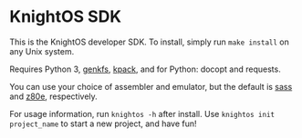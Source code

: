 # KnightOS SDK

This is the KnightOS developer SDK. To install, simply run `make install` on any Unix system.

Requires Python 3, [genkfs](https://github.com/KnightOS/genkfs), [kpack](https://github.com/KnightOS/kpack), and for Python: docopt and requests.

You can use your choice of assembler and emulator, but the default is [sass](https://github.com/KnightOS/sass) and [z80e](https://github.com/KnightOS/z80e), respectively.

For usage information, run `knightos -h` after install. Use `knightos init project_name` to start a new project, and have fun!
